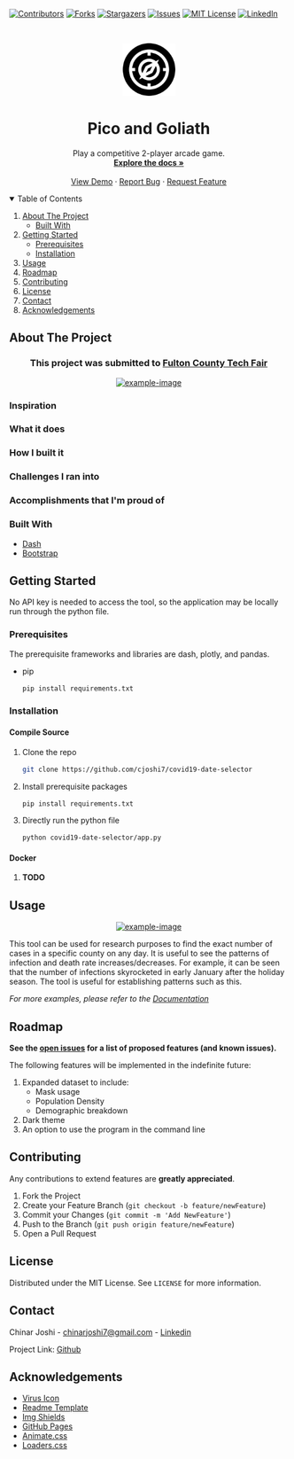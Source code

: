 [![Contributors][contributors-shield]][contributors-url]
[![Forks][forks-shield]][forks-url]
[![Stargazers][stars-shield]][stars-url]
[![Issues][issues-shield]][issues-url]
[![MIT License][license-shield]][license-url]
[![LinkedIn][linkedin-shield]][linkedin-url]

<!-- PROJECT LOGO -->
<br />

<p align="center">
  <a href="https://github.com/chinarjoshi/pico-and-goliath">
    <img src="images/goliath.png" alt="Logo" width="95" height="95">
  </a>

  <h1 align="center">Pico and Goliath</h1>

  <p align="center">
    Play a competitive 2-player arcade game. 
    <br />
    <a href="https://github.com/chinarjoshi/pico-and-goliath"><strong>Explore the docs »</strong></a>
    <br />
    <br />
    <a href="https://youtu.be/v6lsjcFfK9Q">View Demo</a>
    ·
    <a href="https://github.com/chinarjoshi/pico-and-goliath/issues">Report Bug</a>
    ·
    <a href="https://github.com/chinarjoshi/pico-and-goliath/issues">Request Feature</a>
  </p>
</p>

<!-- TABLE OF CONTENTS -->
<details open="open">
  <summary>Table of Contents</summary>
  <ol>
    <li>
      <a href="#about-the-project">About The Project</a>
      <ul>
        <li><a href="#built-with">Built With</a></li>
      </ul>
    </li>
    <li>
      <a href="#getting-started">Getting Started</a>
      <ul>
        <li><a href="#prerequisites">Prerequisites</a></li>
        <li><a href="#installation">Installation</a></li>
      </ul>
    </li>
    <li><a href="#usage">Usage</a></li>
    <li><a href="#roadmap">Roadmap</a></li>
    <li><a href="#contributing">Contributing</a></li>
    <li><a href="#license">License</a></li>
    <li><a href="#contact">Contact</a></li>
    <li><a href="#acknowledgements">Acknowledgements</a></li>
  </ol>
</details>


<!-- ABOUT THE PROJECT -->
## About The Project

<h3 align="center">
    This project was submitted to
    <a href="https://hacklytics.io/">
        Fulton County Tech Fair
    </a>
</h3>

<p align="center">
  <a href="https://github.com/chinarjoshi/pico-and-goliath">
    <img src="images/deaths.png" alt="example-image" width=900 height=600>
  </a>
</p>


### Inspiration


### What it does


### How I built it


### Challenges I ran into


### Accomplishments that I'm proud of



### Built With

* [Dash](https://plotly.com/dash)
* [Bootstrap](https://getbootstrap.com)


## Getting Started

No API key is needed to access the tool, so the application may be locally run through the python file.

### Prerequisites

The prerequisite frameworks and libraries are dash, plotly, and pandas.
* pip
  ```sh
  pip install requirements.txt
  ```

### Installation

#### Compile Source

1. Clone the repo
   ```sh
   git clone https://github.com/cjoshi7/covid19-date-selector
   ```
2. Install prerequisite packages
   ```sh
   pip install requirements.txt
   ```
4. Directly run the python file
   ```sh
   python covid19-date-selector/app.py
   ```

#### Docker

1. __TODO__

<!-- USAGE EXAMPLES -->
## Usage

<p align="center">
  <a href="https://github.com/chinarjoshi/pico-and-goliath">
    <img src="images/original.png" alt="example-image" width=900 height=600>
  </a>
</p>

This tool can be used for research purposes to find the exact number of cases in a specific county on any day. It is useful to see the patterns of infection and death rate increases/decreases. For example, it can be seen that the number of infections skyrocketed in early January after the holiday season. The tool is useful for establishing patterns such as this.

_For more examples, please refer to the [Documentation](https://github.com/chinarjoshi/pico-and-goliath)_

<!-- ROADMAP -->
## Roadmap

__See the [open issues](https://github.com/chinarjoshi/pico-and-goliath/issues) for a list of proposed features (and known issues).__
<br>

The following features will be implemented in the indefinite future:
1. Expanded dataset to include:
    - Mask usage
    - Population Density
    - Demographic breakdown
2.  Dark theme
3.  An option to use the program in the command line


<!-- CONTRIBUTING -->
## Contributing

Any contributions to extend features are **greatly appreciated**.

1. Fork the Project
2. Create your Feature Branch (`git checkout -b feature/newFeature`)
3. Commit your Changes (`git commit -m 'Add NewFeature'`)
4. Push to the Branch (`git push origin feature/newFeature`)
5. Open a Pull Request


<!-- LICENSE -->
## License

Distributed under the MIT License. See `LICENSE` for more information.


<!-- CONTACT -->
## Contact

Chinar Joshi - chinarjoshi7@gmail.com - [Linkedin](https://linkedin.com/in/chinar-joshi-905493207/)

Project Link: [Github](https://github.com/chinarjoshi/pico-and-goliath)


## Acknowledgements
* [Virus Icon](https://dndi.org/diseases/covid-19/target-product-profile/)
* [Readme Template](https://github.com/othneildrew/Best-README-Template)
* [Img Shields](https://shields.io)
* [GitHub Pages](https://pages.github.com)
* [Animate.css](https://daneden.github.io/animate.css)
* [Loaders.css](https://connoratherton.com/loaders)

<!-- MARKDOWN LINKS & IMAGES -->
<!-- https://www.markdownguide.org/basic-syntax/#reference-style-links -->
[contributors-shield]: https://img.shields.io/github/contributors/chinarjoshi/pico-and-goliath?style=for-the-badge
[contributors-url]: https://github.com/chinarjoshi/pico-and-goliath/graphs/contributors
[forks-shield]: https://img.shields.io/github/forks/chinarjoshi/pico-and-goliath?style=for-the-badge
[forks-url]: https://github.com/chinarjoshi/pico-and-goliath/network/members
[stars-shield]: https://img.shields.io/github/stars/chinarjoshi/pico-and-goliath?style=for-the-badge
[stars-url]: https://github.com/chinarjoshi/pico-and-goliath/stargazers
[issues-shield]: https://img.shields.io/github/issues/chinarjoshi/pico-and-goliath?style=for-the-badge
[issues-url]: https://github.com/chinarjoshi/pico-and-goliath/issues
[license-shield]: https://img.shields.io/github/license/chinarjoshi/pico-and-goliath?style=for-the-badge
[license-url]: https://github.com/chinarjoshi/pico-and-goliath/blob/master/LICENSE
[linkedin-shield]: https://img.shields.io/badge/-LinkedIn-black.svg?style=for-the-badge&logo=linkedin&colorB=555
[linkedin-url]: https://www.linkedin.com/in/chinar-joshi-905493207/
[product-screenshot]: images/screenshot.png
